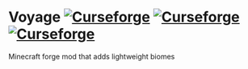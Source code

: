 # Voyage [![Curseforge](http://cf.way2muchnoise.eu/voyage.svg)](https://www.curseforge.com/minecraft/mc-mods/voyage) [![Curseforge](http://cf.way2muchnoise.eu/versions/voyage.svg)](https://www.curseforge.com/minecraft/mc-mods/voyage) [![Curseforge](http://cf.way2muchnoise.eu/packs/voyage.svg)](https://www.curseforge.com/minecraft/mc-mods/voyage)

Minecraft forge mod that adds lightweight biomes
